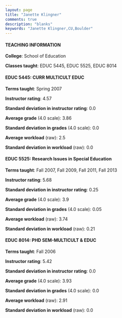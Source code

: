 ```yaml
---
layout: page
title: "Janette Klingner" 
comments: true
description: "blanks"
keywords: "Janette Klingner,CU,Boulder"
---
```

<head>
<script src="https://ajax.googleapis.com/ajax/libs/jquery/2.1.3/jquery.min.js"></script>
<script src="https://dl.dropboxusercontent.com/s/pc42nxpaw1ea4o9/highcharts.js?dl=0"></script>
<!-- <script src="../assets/js/highcharts.js"></script> -->
<style type="text/css">@font-face {
	font-family: "Bebas Neue";
	src: url(https://www.filehosting.org/file/details/544349/BebasNeue Regular.otf) format("opentype");
	}
	h1.Bebas { 
		font-family: "Bebas Neue", Verdana, Tahoma;
	}
</style>
</head>
	   
#### TEACHING INFORMATION

**College**: School of Education

**Classes taught**: EDUC 5445, EDUC 5525, EDUC 8014

#### EDUC 5445: CURR MULTICULT EDUC

**Terms taught**: Spring 2007

**Instructor rating**: 4.57

**Standard deviation in instructor rating**: 0.0

**Average grade** (4.0 scale): 3.86

**Standard deviation in grades** (4.0 scale): 0.0

**Average workload** (raw): 2.5

**Standard deviation in workload** (raw): 0.0

#### EDUC 5525: Research Issues in Special Education

**Terms taught**: Fall 2007, Fall 2009, Fall 2011, Fall 2013

**Instructor rating**: 5.68

**Standard deviation in instructor rating**: 0.25

**Average grade** (4.0 scale): 3.9

**Standard deviation in grades** (4.0 scale): 0.05

**Average workload** (raw): 3.74

**Standard deviation in workload** (raw): 0.21

#### EDUC 8014: PHD SEM-MULTICULT & EDUC

**Terms taught**: Fall 2006

**Instructor rating**: 5.42

**Standard deviation in instructor rating**: 0.0

**Average grade** (4.0 scale): 3.93

**Standard deviation in grades** (4.0 scale): 0.0

**Average workload** (raw): 2.91

**Standard deviation in workload** (raw): 0.0

